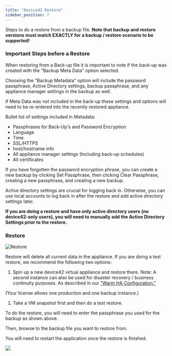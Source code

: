 ```yaml
---
title: "Device42 Restore"
sidebar_position: 7
---
```


Steps to do a restore from a backup file. **Note that backup and restore versions must match EXACTLY for a backup / restore scenario to be supported!**

### Important Steps before a Restore

When restoring from a Back-up file it is important to note if the back-up was created with the "Backup Meta Data" option selected.

Choosing the "Backup Metadata" option will include the password passphrase, Active Directory settings, backup passphrase, and any appliance manager settings in the backup as well.

If Meta Data was not included in the back-up these settings and options will need to be re-entered into the recently restored appliance.

Bullet list of settings included in Metadata:

- Passphrases for Back-Up's and Password Encryption
- Language
- Time
- SSL/HTTPS
- host/hostname info
- All appliance manager settings (Including back-up schedules)
- All certificates

If you have forgotten the password encryption phrase, you can create a new backup by clicking Set Passphrase, then clicking Clear Passphrase, creating a new passphrase, and creating a new backup.

Active directory settings are crucial for logging back in. Otherwise, you can use local accounts to log back in after the restore and add active directory settings later.

**If you are doing a restore and have only active directory users (no device42-only users), you will need to manually add the Active Directory Settings prior to the restore.**

### Restore

![Restore](/assets/images/restore-15.png)

Restore will delete all current data in the appliance. If you are doing a test restore, we recommend the following two options:

1. Spin up a new device42 virtual appliance and restore there. Note: A second instance can also be used for disaster recovery / business continuity purposes. As described in our ["Warm HA Configuration."](administration/appliance_manager/warm-ha-setup-failover-and-automated-backups.md)

(Your license allows one production and one backup instance.)

1. Take a VM snapshot first and then do a test restore.

To do the restore, you will need to enter the passphrase you used for the backup as shown above.

Then, browse to the backup file you want to restore from.

You will need to restart the application once the restore is finished.

![](/assets/images/restart-application.png)
